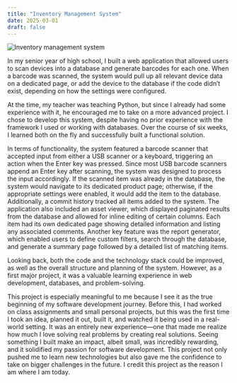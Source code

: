 ```yaml
---
title: "Inventory Management System"
date: 2025-03-01
draft: false
---
```

![Inventory management system](/portfolio/inventory-management/thumbnail.png) 

In my senior year of high school, I built a web application that allowed users to scan devices into a database and 
generate barcodes for each one. When a barcode was scanned, the system would pull up all relevant device data on a 
dedicated page, or add the device to the database if the code didn’t exist, depending on how the settings were 
configured.

At the time, my teacher was teaching Python, but since I already had some experience with it, he encouraged me to take 
on a more advanced project. I chose to develop this system, despite having no prior experience with the framework I used
or working with databases. Over the course of six weeks, I learned both on the fly and successfully built a functional 
solution.

In terms of functionality, the system featured a barcode scanner that accepted input from either a USB scanner or a 
keyboard, triggering an action when the Enter key was pressed. Since most USB barcode scanners append an Enter key after
scanning, the system was designed to process the input accordingly. If the scanned item was already in the database, 
the system would navigate to its dedicated product page; otherwise, if the appropriate settings were enabled, it would 
add the item to the database. Additionally, a commit history tracked all items added to the system. The application also
included an asset viewer, which displayed paginated results from the database and allowed for inline editing of certain 
columns. Each item had its own dedicated page showing detailed information and listing any associated comments. Another 
key feature was the report generator, which enabled users to define custom filters, search through the database, and 
generate a summary page followed by a detailed list of matching items.

Looking back, both the code and the technology stack could be improved, as well as the overall structure and planning of
the system. However, as a first major project, it was a valuable learning experience in web development, databases, and 
problem-solving.

This project is especially meaningful to me because I see it as the true beginning of my software development journey. 
Before this, I had worked on class assignments and small personal projects, but this was the first time I took an idea, 
planned it out, built it, and watched it being used in a real-world setting. It was an entirely new experience—one that 
made me realize how much I love solving real problems by creating real solutions. Seeing something I built make an 
impact, albeit small, was incredibly rewarding, and it solidified my passion for software development. This project not 
only pushed me to learn new technologies but also gave me the confidence to take on bigger challenges in the future. I 
credit this project as the reason I am where I am today.